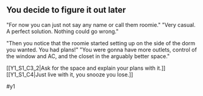 ## You decide to figure it out later
"For now you can just not say any name or call them roomie."
"Very casual. A perfect solution. Nothing could go wrong."

"Then you notice that the roomie started setting up on the side of the dorm you wanted. You had plans!"
"You were gonna have more outlets, control of the window and AC, and the closet in the arguably better space." 

[[Y1_S1_C3_2|Ask for the space and explain your plans with it.]]
[[Y1_S1_C4|Just live with it, you snooze you lose.]]

#y1